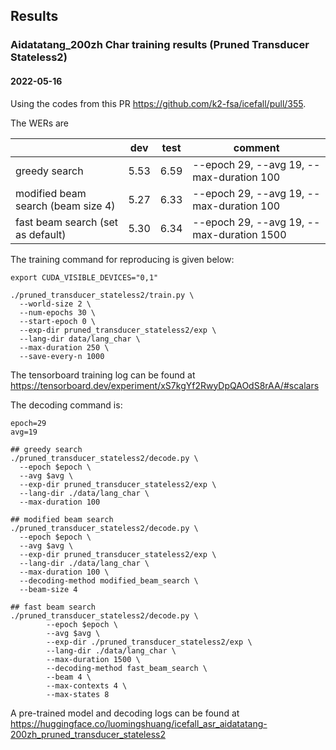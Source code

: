 ## Results

### Aidatatang_200zh Char training results (Pruned Transducer Stateless2)

#### 2022-05-16

Using the codes from this PR https://github.com/k2-fsa/icefall/pull/355.

The WERs are

|                                    |     dev    |    test    | comment                                  |
|------------------------------------|------------|------------|------------------------------------------|
|          greedy search             | 5.53       | 6.59       | --epoch 29, --avg 19, --max-duration 100 |
| modified beam search (beam size 4) | 5.27       | 6.33       | --epoch 29, --avg 19, --max-duration 100 |
| fast beam search (set as default)  | 5.30       | 6.34       | --epoch 29, --avg 19, --max-duration 1500|

The training command for reproducing is given below:

```
export CUDA_VISIBLE_DEVICES="0,1"

./pruned_transducer_stateless2/train.py \
  --world-size 2 \
  --num-epochs 30 \
  --start-epoch 0 \
  --exp-dir pruned_transducer_stateless2/exp \
  --lang-dir data/lang_char \
  --max-duration 250 \
  --save-every-n 1000

```

The tensorboard training log can be found at
https://tensorboard.dev/experiment/xS7kgYf2RwyDpQAOdS8rAA/#scalars

The decoding command is:
```
epoch=29
avg=19

## greedy search
./pruned_transducer_stateless2/decode.py \
  --epoch $epoch \
  --avg $avg \
  --exp-dir pruned_transducer_stateless2/exp \
  --lang-dir ./data/lang_char \
  --max-duration 100

## modified beam search
./pruned_transducer_stateless2/decode.py \
  --epoch $epoch \
  --avg $avg \
  --exp-dir pruned_transducer_stateless2/exp \
  --lang-dir ./data/lang_char \
  --max-duration 100 \
  --decoding-method modified_beam_search \
  --beam-size 4

## fast beam search
./pruned_transducer_stateless2/decode.py \
        --epoch $epoch \
        --avg $avg \
        --exp-dir ./pruned_transducer_stateless2/exp \
        --lang-dir ./data/lang_char \
        --max-duration 1500 \
        --decoding-method fast_beam_search \
        --beam 4 \
        --max-contexts 4 \
        --max-states 8
```

A pre-trained model and decoding logs can be found at <https://huggingface.co/luomingshuang/icefall_asr_aidatatang-200zh_pruned_transducer_stateless2>
